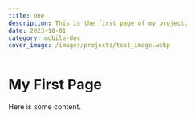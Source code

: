 ```yaml
---
title: One
description: This is the first page of my project.
date: 2023-10-01
category: mobile-dev
cover_image: /images/projects/test_image.webp
---
```


# My First Page

Here is some content.
